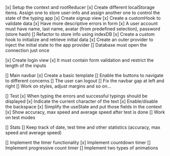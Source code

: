 [x] Setup the context and rootReducer
[x] Create different localStorage items. Assign one to store user-info and assign another one to control the state of the typing app
[x] Create signup view
    [x] Create a customHook to validate data
    [x] Have more descriptive errors in form
    [x] A user account must have name, last name, avatar (from predefined selection), password (store hash) 
    [] Refactor to store info using indexDB
        [x] Create a custom hook to initialize and retrieve initial data
        [x] Create an outer provider to inject the initial state to the app provider
        [] Database must open the connection just once

[x] Create login view
    [x] It must contain form validation and restrict the length of the inputs

[] Main navbar
    [x] Create a basic template
    [] Enable the buttons to navigate to different concerns
    [] The user can logout
    [] Fix the navbar gap at left and right
    [] Work on styles, adjust margins and so on...

[] Test
    [x] When typing the errors and successful typings should be displayed
    [x] Indicate the current character of the text
    [x] Enable/disable the backspace
    [x] Simplify the useState and put those fields in the context
    [x] Show accuracy, max speed and average speed after test is done
    [] Work on test modes

[] Stats
    [] Keep track of date, test time and  other statistics (accuracy, max speed and average speed)

[] Implement the timer functionality
    [x] Implement countdown timer
    [] Implement progressive count timer
    [] Implement two types of animations




